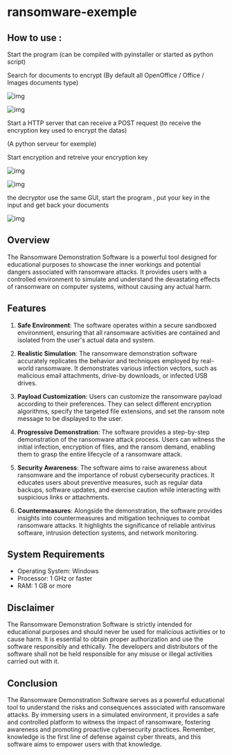 # ransomware-exemple

## How to use : 

Start the program (can be compiled with pyinstaller or started as python script)

Search for documents to encrypt (By default all OpenOffice / Office / Images documents type)

![img](https://user-images.githubusercontent.com/61753065/248557619-e227a545-21bb-4cb0-8fc2-840142860613.PNG "img1")

![img](https://user-images.githubusercontent.com/61753065/248557616-4d757488-ae81-4423-8650-f1eed691cf8b.PNG "img1")

Start a HTTP server that can receive a POST request (to receive the encryption key used to encrypt the datas)

(A python serveur for exemple)

Start encryption and retreive your encryption key 

![img](https://user-images.githubusercontent.com/61753065/248557618-9b7dc155-3cf8-46f5-bf01-16d1bc39099c.PNG "img1")

![img](https://user-images.githubusercontent.com/61753065/248557615-8a22e001-1f14-4811-83dc-949a46ee6d6d.PNG "img1")

the decryptor use the same GUI, start the program , put your key in the input and get back your documents

![img](https://user-images.githubusercontent.com/61753065/248557617-664e26a2-c81f-4794-a6ab-32ee208f98e7.PNG "img1")


## Overview

The Ransomware Demonstration Software is a powerful tool designed for educational purposes to showcase the inner workings and potential dangers associated with ransomware attacks. It provides users with a controlled environment to simulate and understand the devastating effects of ransomware on computer systems, without causing any actual harm.

## Features

1. **Safe Environment**: The software operates within a secure sandboxed environment, ensuring that all ransomware activities are contained and isolated from the user's actual data and system.

2. **Realistic Simulation**: The ransomware demonstration software accurately replicates the behavior and techniques employed by real-world ransomware. It demonstrates various infection vectors, such as malicious email attachments, drive-by downloads, or infected USB drives.

3. **Payload Customization**: Users can customize the ransomware payload according to their preferences. They can select different encryption algorithms, specify the targeted file extensions, and set the ransom note message to be displayed to the user.

4. **Progressive Demonstration**: The software provides a step-by-step demonstration of the ransomware attack process. Users can witness the initial infection, encryption of files, and the ransom demand, enabling them to grasp the entire lifecycle of a ransomware attack.

5. **Security Awareness**: The software aims to raise awareness about ransomware and the importance of robust cybersecurity practices. It educates users about preventive measures, such as regular data backups, software updates, and exercise caution while interacting with suspicious links or attachments.

6. **Countermeasures**: Alongside the demonstration, the software provides insights into countermeasures and mitigation techniques to combat ransomware attacks. It highlights the significance of reliable antivirus software, intrusion detection systems, and network monitoring.

## System Requirements

- Operating System: Windows
- Processor: 1 GHz or faster
- RAM: 1 GB or more

## Disclaimer

The Ransomware Demonstration Software is strictly intended for educational purposes and should never be used for malicious activities or to cause harm. It is essential to obtain proper authorization and use the software responsibly and ethically. The developers and distributors of the software shall not be held responsible for any misuse or illegal activities carried out with it.

## Conclusion

The Ransomware Demonstration Software serves as a powerful educational tool to understand the risks and consequences associated with ransomware attacks. By immersing users in a simulated environment, it provides a safe and controlled platform to witness the impact of ransomware, fostering awareness and promoting proactive cybersecurity practices. Remember, knowledge is the first line of defense against cyber threats, and this software aims to empower users with that knowledge.

